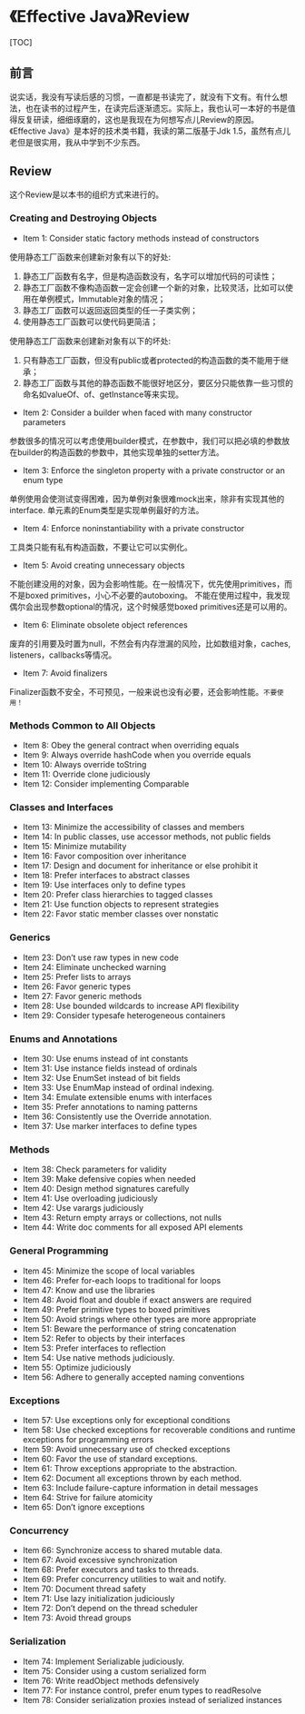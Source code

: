# 《Effective Java》Review

[TOC]

## 前言

说实话，我没有写读后感的习惯，一直都是书读完了，就没有下文有。有什么想法，也在读书的过程产生，在读完后逐渐遗忘。实际上，我也认可一本好的书是值得反复研读，细细琢磨的，这也是我现在为何想写点儿Review的原因。《Effective Java》是本好的技术类书籍，我读的第二版基于Jdk 1.5，虽然有点儿老但是很实用，我从中学到不少东西。

## Review

这个Review是以本书的组织方式来进行的。

### Creating and Destroying Objects

- Item 1: Consider static factory methods instead of constructors

使用静态工厂函数来创建新对象有以下的好处:

1. 静态工厂函数有名字，但是构造函数没有，名字可以增加代码的可读性；
2. 静态工厂函数不像构造函数一定会创建一个新的对象，比较灵活，比如可以使用在单例模式，Immutable对象的情况；
3. 静态工厂函数可以返回返回类型的任一子类实例；
3. 使用静态工厂函数可以使代码更简洁；

使用静态工厂函数来创建新对象有以下的坏处:

1. 只有静态工厂函数，但没有public或者protected的构造函数的类不能用于继承；
2. 静态工厂函数与其他的静态函数不能很好地区分，要区分只能依靠一些习惯的命名如valueOf、of、getInstance等来实现。

- Item 2: Consider a builder when faced with many constructor parameters

参数很多的情况可以考虑使用builder模式，在参数中，我们可以把必填的参数放在builder的构造函数的参数中，其他实现单独的setter方法。

- Item 3: Enforce the singleton property with a private constructor or an enum type

单例使用会使测试变得困难，因为单例对象很难mock出来，除非有实现其他的interface.
单元素的Enum类型是实现单例最好的方法。

- Item 4: Enforce noninstantiability with a private constructor

工具类只能有私有构造函数，不要让它可以实例化。

- Item 5: Avoid creating unnecessary objects

不能创建没用的对象，因为会影响性能。在一般情况下，优先使用primitives，而不是boxed primitives，小心不必要的autoboxing。
不能在使用过程中，我发现偶尔会出现参数optional的情况，这个时候感觉boxed primitives还是可以用的。

- Item 6: Eliminate obsolete object references

废弃的引用要及时置为null，不然会有内存泄漏的风险，比如数组对象，caches, listeners，callbacks等情况。

- Item 7: Avoid finalizers

Finalizer函数不安全，不可预见，一般来说也没有必要，还会影响性能。`不要使用！`

### Methods Common to All Objects

- Item 8: Obey the general contract when overriding equals
- Item 9: Always override hashCode when you override equals
- Item 10: Always override toString
- Item 11: Override clone judiciously
- Item 12: Consider implementing Comparable

### Classes and Interfaces

- Item 13: Minimize the accessibility of classes and members
- Item 14: In public classes, use accessor methods, not public fields
- Item 15: Minimize mutability
- Item 16: Favor composition over inheritance
- Item 17: Design and document for inheritance or else prohibit it
- Item 18: Prefer interfaces to abstract classes
- Item 19: Use interfaces only to define types
- Item 20: Prefer class hierarchies to tagged classes
- Item 21: Use function objects to represent strategies
- Item 22: Favor static member classes over nonstatic

### Generics

- Item 23: Don’t use raw types in new code
- Item 24: Eliminate unchecked warning
- Item 25: Prefer lists to arrays
- Item 26: Favor generic types
- Item 27: Favor generic methods
- Item 28: Use bounded wildcards to increase API flexibility
- Item 29: Consider typesafe heterogeneous containers

### Enums and Annotations

- Item 30: Use enums instead of int constants
- Item 31: Use instance fields instead of ordinals
- Item 32: Use EnumSet instead of bit fields
- Item 33: Use EnumMap instead of ordinal indexing.
- Item 34: Emulate extensible enums with interfaces
- Item 35: Prefer annotations to naming patterns
- Item 36: Consistently use the Override annotation.
- Item 37: Use marker interfaces to define types

### Methods

- Item 38: Check parameters for validity
- Item 39: Make defensive copies when needed
- Item 40: Design method signatures carefully
- Item 41: Use overloading judiciously
- Item 42: Use varargs judiciously
- Item 43: Return empty arrays or collections, not nulls
- Item 44: Write doc comments for all exposed API elements

### General Programming

- Item 45: Minimize the scope of local variables
- Item 46: Prefer for-each loops to traditional for loops
- Item 47: Know and use the libraries
- Item 48: Avoid float and double if exact answers are required
- Item 49: Prefer primitive types to boxed primitives
- Item 50: Avoid strings where other types are more appropriate
- Item 51: Beware the performance of string concatenation
- Item 52: Refer to objects by their interfaces
- Item 53: Prefer interfaces to reflection
- Item 54: Use native methods judiciously.
- Item 55: Optimize judiciously
- Item 56: Adhere to generally accepted naming conventions

### Exceptions

- Item 57: Use exceptions only for exceptional conditions
- Item 58: Use checked exceptions for recoverable conditions and runtime exceptions for programming errors
- Item 59: Avoid unnecessary use of checked exceptions
- Item 60: Favor the use of standard exceptions.
- Item 61: Throw exceptions appropriate to the abstraction.
- Item 62: Document all exceptions thrown by each method.
- Item 63: Include failure-capture information in detail messages
- Item 64: Strive for failure atomicity
- Item 65: Don’t ignore exceptions

### Concurrency

- Item 66: Synchronize access to shared mutable data.
- Item 67: Avoid excessive synchronization
- Item 68: Prefer executors and tasks to threads.
- Item 69: Prefer concurrency utilities to wait and notify.
- Item 70: Document thread safety
- Item 71: Use lazy initialization judiciously
- Item 72: Don’t depend on the thread scheduler
- Item 73: Avoid thread groups

### Serialization

- Item 74: Implement Serializable judiciously.
- Item 75: Consider using a custom serialized form
- Item 76: Write readObject methods defensively
- Item 77: For instance control, prefer enum types to readResolve
- Item 78: Consider serialization proxies instead of serialized instances